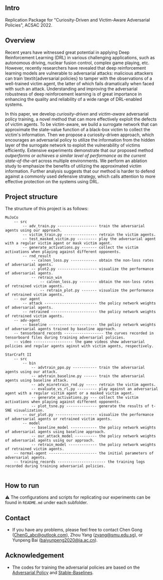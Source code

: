 ## Intro

Replication Package for "Curiosity-Driven and Victim-Aware Adversarial Policies", ACSAC 2022.

## Overview

Recent years have witnessed great potential in applying Deep Reinforcement Learning (DRL) in various challenging applications, such as autonomous driving, nuclear fusion control, complex game playing, etc. 
However, recently researchers have revealed that deep reinforcement learning models are vulnerable to adversarial attacks: malicious attackers can train \textit{adversarial policies} to tamper with the observations of a well-trained victim agent, the latter of which fails dramatically when faced with such an attack. Understanding and improving the adversarial robustness of deep reinforcement learning is of great importance in enhancing the quality and reliability of a wide range of DRL-enabled systems. 

In this paper, we develop *curiosity-driven* and *victim-aware* adversarial policy training, a novel method that can more effectively exploit the defects of victim agents. 
To be victim-aware, we build a surrogate network that can approximate the state-value function of a black-box victim to collect the victim's information. 
Then we propose a curiosity-driven approach, which encourages an adversarial policy to utilize the information from the hidden layer of the surrogate network to exploit the vulnerability of victims efficiently. 
Extensive experiments demonstrate that our proposed method *outperforms or achieves a similar level of performance as the current state-of-the-art* across multiple environments. We perform an ablation study to emphasize the benefits of utilizing the approximated victim information. 
Further analysis suggests that our method is harder to defend against a commonly used defensive strategy, which calls attention to more effective protection on the systems using DRL.

## Project structure

The structure of this project is as follows:
```
MuJoCo
    -- src
        -- adv_train.py ------------------ train the adversarial agents using our approach.
        -- victim_train.py --------------- retrain the victim agents.
        -- test_masked_victim.py --------- play the adversarial agent with a regular victim agent or mask victim agent.
        -- generate_activations.py ------- collect the victim activations when playing against different opponents.
        -- rnd_result
            -- calnon_loss.py ------------ obtain the non-loss rates of adversarial agents.
            -- plot2.py ------------------ visualize the performance of adversarial agents.
            -- retrain_win
                -- calnon_loss.py -------- obtain the non-loss rates of retrained victim agents.
                -- retrain_plot.py ------- visualize the performance of retrained victim agents.
    -- our agent
        -- attack ------------------------ the policy network weights of adversarial agents.
        -- retrained --------------------- the policy network weights of retrained victim agents.
    -- adv-agent
        -- baseline ---------------------- the policy network weights of adversarial agents trained by baseline approach.
    -- tensorboard_records ------------------ the curves recorded in tensorboard files during training adversarial policies.
    -- video ------------------ the game videos show adversarial policies and regular agents aginst with victim agents, respectively.
        
StarCraft II
    -- src
        -- bin
            -- advtrain_ppo.py ----------- train the adversarial agents using our attack.
            -- advtrain_baseline.py ------ train the adversarial agents using baseline attack.
            -- adv_mixretrain_rnd.py ----- retrain the victim agents.
            -- evaluate_vs_rl.py --------- play against an adversarial agent with a regular victim agent or a masked victim agent.
            -- generate_activations.py --- collect the victim activations when playing against different opponents.
            -- plot_tsne.py -------------- generate the results of t-SNE visualization.
        -- our_plot.py ------------------- visualize the performance of adversarial agents or retrained victim agents.
        -- model
            -- baseline_model ------------ the policy network weights of adversarial agents using baseline approach.
            -- our_attack_model ---------- the policy network weights of adversarial agents using our approach.
            -- retrain_model ------------- the policy network weights of retrained victim agents.
    -- normal-agent ---------------------- the initial parameters of adversarial agents.
    -- training_records ---------------------- the training logs recorded during training adversarial policies.
            
```

## How to run

⚠️ The configurations and scripts for replicating our experiments can be found in `README.md` under each subfolder. 

## Contact

- If you have any problems, please feel free to contact Chen Gong (ChenG_abc@outlook.com), Zhou Yang (zyang@smu.edu.sg), or Yunpeng Bai (baiyunpeng2020@ia.ac.cn).

## Acknowledgement

- The codes for training the adversarial policies are based on the [Adversarial Policy](https://github.com/psuwuxian/rl_adv_valuediff) and [Stable-Baselines](https://github.com/hill-a/stable-baselines).
